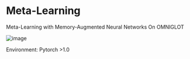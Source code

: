 # Meta-Learning
Meta-Learning with Memory-Augmented Neural Networks On OMNIGLOT

![image](https://user-images.githubusercontent.com/30539007/196615641-421b3e1b-dcf8-4d9e-878c-6640e1c9a76a.png)

Environment: Pytorch >1.0
